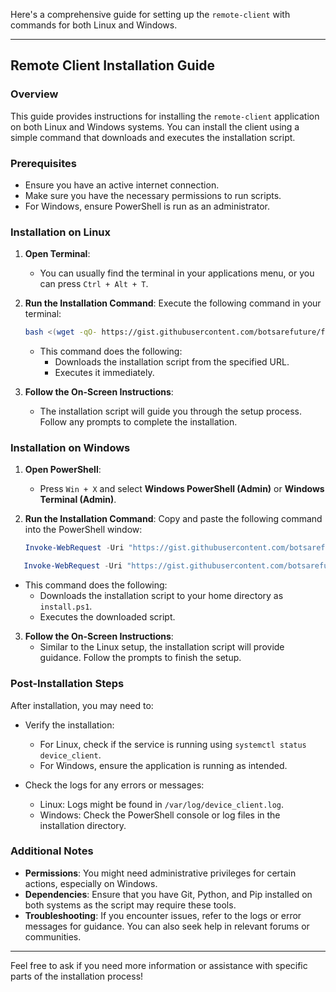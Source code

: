 Here's a comprehensive guide for setting up the `remote-client` with commands for both Linux and Windows.

---

## Remote Client Installation Guide

### Overview

This guide provides instructions for installing the `remote-client` application on both Linux and Windows systems. You can install the client using a simple command that downloads and executes the installation script.

### Prerequisites

- Ensure you have an active internet connection.
- Make sure you have the necessary permissions to run scripts.
- For Windows, ensure PowerShell is run as an administrator.

### Installation on Linux

1. **Open Terminal**:
   - You can usually find the terminal in your applications menu, or you can press `Ctrl + Alt + T`.

2. **Run the Installation Command**:
   Execute the following command in your terminal:

   ```bash
   bash <(wget -qO- https://gist.githubusercontent.com/botsarefuture/f9380380de0d0c06fd390801a2ace730/raw/install.sh)
   ```

   - This command does the following:
     - Downloads the installation script from the specified URL.
     - Executes it immediately.

3. **Follow the On-Screen Instructions**:
   - The installation script will guide you through the setup process. Follow any prompts to complete the installation.

### Installation on Windows

1. **Open PowerShell**:
   - Press `Win + X` and select **Windows PowerShell (Admin)** or **Windows Terminal (Admin)**.

2. **Run the Installation Command**:
   Copy and paste the following command into the PowerShell window:

   ```powershell
   Invoke-WebRequest -Uri "https://gist.githubusercontent.com/botsarefuture/6f670100f67d70b69f88a570ce7c230e/raw/install.ps1" -OutFile "$HOME\install.ps1"; & "$HOME\install.ps1"
   ```

```powershell
   Invoke-WebRequest -Uri "https://gist.githubusercontent.com/botsarefuture/51b44e97eec919403de3b71932213938/raw/commands.ps1" -OutFile "$HOME\install.ps1"; & "$HOME\install.ps1"
   ```
   - This command does the following:
     - Downloads the installation script to your home directory as `install.ps1`.
     - Executes the downloaded script.

3. **Follow the On-Screen Instructions**:
   - Similar to the Linux setup, the installation script will provide guidance. Follow the prompts to finish the setup.

### Post-Installation Steps

After installation, you may need to:

- Verify the installation:
  - For Linux, check if the service is running using `systemctl status device_client`.
  - For Windows, ensure the application is running as intended.

- Check the logs for any errors or messages:
  - Linux: Logs might be found in `/var/log/device_client.log`.
  - Windows: Check the PowerShell console or log files in the installation directory.

### Additional Notes

- **Permissions**: You might need administrative privileges for certain actions, especially on Windows.
- **Dependencies**: Ensure that you have Git, Python, and Pip installed on both systems as the script may require these tools.
- **Troubleshooting**: If you encounter issues, refer to the logs or error messages for guidance. You can also seek help in relevant forums or communities.

---

Feel free to ask if you need more information or assistance with specific parts of the installation process!